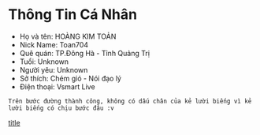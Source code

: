 # Thông Tin Cá Nhân
- Họ và tên: HOÀNG KIM TOẢN
- Nick Name: Toan704
- Quê quán: TP.Đông Hà - Tỉnh Quảng Trị
- Tuổi: Unknown
- Người yêu: Unknown
- Sở thích: Chém gió - Nói đạo lý
- Điện thoại: Vsmart Live
```
Trên bước đường thành công, không có dấu chân của kẻ lười biếng vì kẻ lười biếng có chịu bước đâu :v
```
[title](https://user-images.githubusercontent.com/67217560/88617589-397d4d00-d0c1-11ea-8540-64253c0e1649.png)
